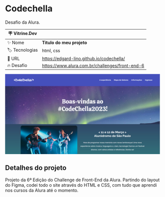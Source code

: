 # Codechella

Desafio da Alura.

| :placard: Vitrine.Dev |     |
| -------------  | --- |
| :sparkles: Nome        | **Titulo do meu projeto**
| :label: Tecnologias | html, css
| :rocket: URL         | https://edgard-lino.github.io/codechella/
| :fire: Desafio     | https://www.alura.com.br/challenges/front-end-6

<!-- Inserir imagem com a #vitrinedev ao final do link -->
![](https://raw.githubusercontent.com/edgard-lino/codechella/main/codechella.jpg#vitrinedev)

## Detalhes do projeto

Projeto da 6ª Edição do Challenge de Front-End da Alura. Partindo do layout do Figma, codei todo o site através do HTML e CSS, com tudo que aprendi nos cursos da Alura até o momento.

